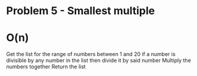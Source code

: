 # Problem 5 - Smallest multiple
# O(n)
Get the list for the range of numbers between 1 and 20
if a number is divisible by any number in the list then divide it by said number
Multiply the numbers together
Return the list